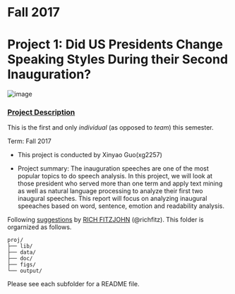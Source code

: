 # Fall 2017
# Project 1: Did US Presidents Change Speaking Styles During their Second Inauguration?

![image](figs/title.jpg)

### [Project Description](doc/)
This is the first and only *individual* (as opposed to *team*) this semester. 

Term: Fall 2017

+ This project is conducted by Xinyao Guo(xg2257)

+ Project summary: The inauguration speeches are one of the most popular topics to do speech analysis. In this project, we will look at those president who served more than one term and apply text mining as well as natural language processing to analyze their first two inaugural speeches. This report will focus on analyzing inaugural speeaches based on word, sentence, emotion and readability analysis.


Following [suggestions](http://nicercode.github.io/blog/2013-04-05-projects/) by [RICH FITZJOHN](http://nicercode.github.io/about/#Team) (@richfitz). This folder is orgarnized as follows.

```
proj/
├── lib/
├── data/
├── doc/
├── figs/
└── output/
```

Please see each subfolder for a README file.
